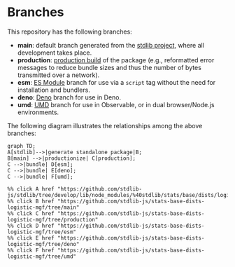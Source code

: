 <!--

@license Apache-2.0

Copyright (c) 2022 The Stdlib Authors.

Licensed under the Apache License, Version 2.0 (the "License");
you may not use this file except in compliance with the License.
You may obtain a copy of the License at

    http://www.apache.org/licenses/LICENSE-2.0

Unless required by applicable law or agreed to in writing, software
distributed under the License is distributed on an "AS IS" BASIS,
WITHOUT WARRANTIES OR CONDITIONS OF ANY KIND, either express or implied.
See the License for the specific language governing permissions and
limitations under the License.

-->

# Branches

This repository has the following branches:

-   **main**: default branch generated from the [stdlib project][stdlib-url], where all development takes place.
-   **production**: [production build][production-url] of the package (e.g., reformatted error messages to reduce bundle sizes and thus the number of bytes transmitted over a network).
-   **esm**: [ES Module][esm-url] branch for use via a `script` tag without the need for installation and bundlers.
-   **deno**: [Deno][deno-url] branch for use in Deno.
-   **umd**: [UMD][umd-url] branch for use in Observable, or in dual browser/Node.js environments.

The following diagram illustrates the relationships among the above branches:

```mermaid
graph TD;
A[stdlib]-->|generate standalone package|B;
B[main] -->|productionize| C[production];
C -->|bundle| D[esm];
C -->|bundle| E[deno];
C -->|bundle| F[umd];

%% click A href "https://github.com/stdlib-js/stdlib/tree/develop/lib/node_modules/%40stdlib/stats/base/dists/logistic/mgf"
%% click B href "https://github.com/stdlib-js/stats-base-dists-logistic-mgf/tree/main"
%% click C href "https://github.com/stdlib-js/stats-base-dists-logistic-mgf/tree/production"
%% click D href "https://github.com/stdlib-js/stats-base-dists-logistic-mgf/tree/esm"
%% click E href "https://github.com/stdlib-js/stats-base-dists-logistic-mgf/tree/deno"
%% click F href "https://github.com/stdlib-js/stats-base-dists-logistic-mgf/tree/umd"
```

[stdlib-url]: https://github.com/stdlib-js/stdlib/tree/develop/lib/node_modules/%40stdlib/stats/base/dists/logistic/mgf
[production-url]: https://github.com/stdlib-js/stats-base-dists-logistic-mgf/tree/production
[deno-url]: https://github.com/stdlib-js/stats-base-dists-logistic-mgf/tree/deno
[umd-url]: https://github.com/stdlib-js/stats-base-dists-logistic-mgf/tree/umd
[esm-url]: https://github.com/stdlib-js/stats-base-dists-logistic-mgf/tree/esm